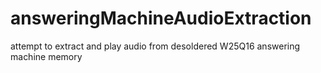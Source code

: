 # answeringMachineAudioExtraction
attempt to extract and play audio from desoldered W25Q16 answering machine memory
